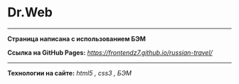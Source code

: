 # Dr.Web

---

**Страница написана с использованием БЭМ**

**Ссылка на GitHub Pages:**
*https://frontendz7.github.io/russian-travel/*

---

**Технологии на сайте:**
_html5 , css3 , БЭМ_
